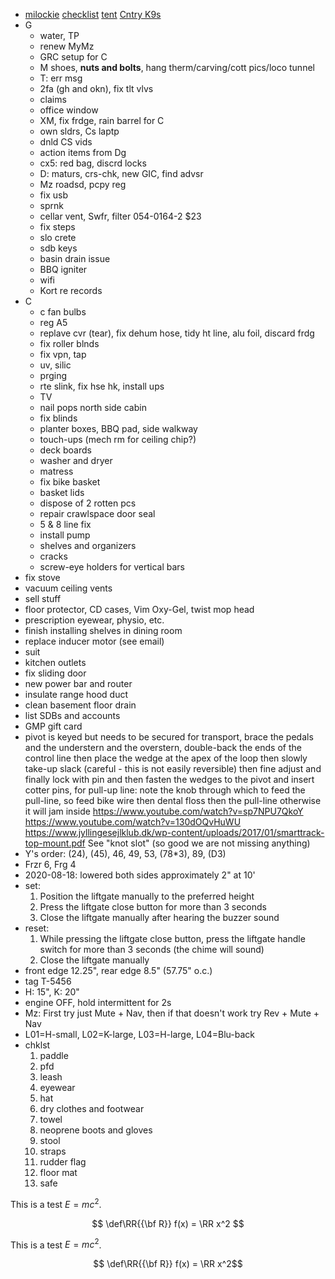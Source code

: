 - [milockie](http://www.milockie.com/manual_1.html) [checklist](checklist.html) [tent](https://www.youtube.com/watch?v=CvNA0EYfeBc) [Cntry K9s](https://www.countrycaninesplaypark.com/)
- G
  - water, TP
  - renew MyMz
  - GRC setup for C
  - M shoes, **nuts and bolts**, hang therm/carving/cott pics/loco tunnel
  - T: err msg
  - 2fa (gh and okn), fix tlt vlvs
  - claims
  - office window
  - XM, fix frdge, rain barrel for C
  - own sldrs, Cs laptp
  - dnld CS vids
  - action items from Dg
  - cx5: red bag, discrd locks
  - D: maturs, crs-chk, new GIC, find advsr
  - Mz roadsd, pcpy reg
  - fix usb
  - sprnk
  - cellar vent, Swfr, filter 054-0164-2 $23
  - fix steps
  - slo crete
  - sdb keys
  - basin drain issue
  - BBQ igniter
  - wifi
  - Kort re records
- C
  - c fan bulbs
  - reg A5
  - replave cvr (tear), fix dehum hose, tidy ht line, alu foil, discard frdg
  - fix roller blnds
  - fix vpn, tap
  - uv, silic
  - prging
  - rte slink, fix hse hk, install ups
  - TV
  - nail pops north side cabin
  - fix blinds
  - planter boxes, BBQ pad, side walkway
  - touch-ups (mech rm for ceiling chip?)
  - deck boards
  - washer and dryer
  - matress
  - fix bike basket
  - basket lids
  - dispose of 2 rotten pcs
  - repair crawlspace door seal
  - 5 & 8 line fix
  - install pump
  - shelves and organizers
  - cracks
  - screw-eye holders for vertical bars
- fix stove
- vacuum ceiling vents
- sell stuff
- floor protector, CD cases, Vim Oxy-Gel, twist mop head
- prescription eyewear, physio, etc.
- finish installing shelves in dining room
- replace inducer motor (see email)
- suit
- kitchen outlets
- fix sliding door
- new power bar and router
- insulate range hood duct
- clean basement floor drain
- list SDBs and accounts
- GMP gift card
- pivot is keyed but needs to be secured for transport, brace the pedals and the understern and the overstern, double-back the ends of the control line then place the wedge at the apex of the loop then slowly take-up slack (careful - this is not easily reversible) then fine adjust and finally lock with pin and then fasten the wedges to the pivot and insert cotter pins, for pull-up line: note the knob through which to feed the pull-line, so feed bike wire then dental floss then the pull-line otherwise it will jam inside https://www.youtube.com/watch?v=sp7NPU7QkoY https://www.youtube.com/watch?v=130dOQvHuWU https://www.jyllingesejlklub.dk/wp-content/uploads/2017/01/smarttrack-top-mount.pdf See "knot slot" (so good we are not missing anything)
- Y's order: (24), (45), 46, 49, 53, (78*3), 89, (D3)
- Frzr 6, Frg 4
- 2020-08-18: lowered both sides approximately 2" at 10'
- set:
  1. Position the liftgate manually to the preferred height
  1. Press the liftgate close button for more than 3 seconds
  1. Close the liftgate manually after hearing the buzzer sound
- reset:
  1. While pressing the liftgate close button, press the liftgate handle switch for more than 3 seconds (the chime will sound)
  1. Close the liftgate manually
- front edge 12.25", rear edge 8.5" (57.75" o.c.)
- tag T-5456
- H: 15", K: 20"
- engine OFF, hold intermittent for 2s
- Mz: First try just Mute + Nav, then if that doesn't work try Rev + Mute + Nav
- L01=H-small, L02=K-large, L03=H-large, L04=Blu-back
- chklst
  1. paddle
  1. pfd
  1. leash
  1. eyewear
  1. hat
  1. dry clothes and footwear
  1. towel
  1. neoprene boots and gloves
  1. stool
  1. straps
  1. rudder flag
  1. floor mat
  1. safe

This is a test $E=mc^2$.

$$
  \def\RR{{\bf R}}
  f(x) = \RR x^2
$$

This is a test $`E=mc^2`$.

```math
  \def\RR{{\bf R}}
  f(x) = \RR x^2
```
